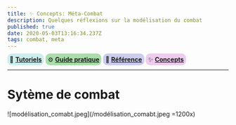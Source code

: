 ```yaml
---
title: ✨ Concepts: Méta-Combat
description: Quelques réflexions sur la modélisation du combat
published: true
date: 2020-05-03T13:16:34.237Z
tags: combat, meta
---
```


<span style="background:#cceeee;padding:5px;border-radius:10px;">:baby_bottle: **[Tutoriels]**</span> <span style="background:#aaddaa;padding:5px;border-radius:10px;">:gear: **[Guide pratique]**</span> <span style="background:#ccccee;padding:5px;border-radius:10px;">:book: **[Référence]**</span> <span style="background:#eeccee;padding:5px;border-radius:10px;">:sparkles: **[Concepts]**</span>

[Tutoriels]: /sphérier/combat/premiers-pas
[Guide pratique]: /sphérier/combat/guides
[Référence]: /sphérier/combat/référence
[Concepts]: /sphérier/combat/concepts

---

# Sytème de combat
![modélisation_comabt.jpeg](/modélisation_comabt.jpeg =1200x)
